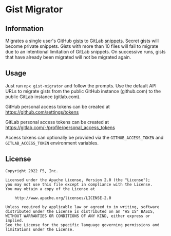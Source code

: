 Gist Migrator
=============

## Information

Migrates a single user's GitHub [gists](https://docs.github.com/en/get-started/writing-on-github/editing-and-sharing-content-with-gists/creating-gists#about-gists)
to GitLab [snippets](https://docs.gitlab.com/ee/user/snippets.html). Secret
gists will become private snippets. Gists with more than 10 files will fail to
migrate due to an intentional limitation of GitLab snippets. On successive
runs, gists that have already been migrated will not be migrated again.

## Usage

Just run `npx gist-migrator` and follow the prompts. Use the default API URLs
to migrate gists from the public GitHub instance (github.com) to the public
GitLab instance (gitlab.com).

GitHub personal access tokens can be created at https://github.com/settings/tokens

GitLab personal access tokens can be created at https://gitlab.com/-/profile/personal_access_tokens

Access tokens can optionally be provided via the `GITHUB_ACCESS_TOKEN` and
`GITLAB_ACCESS_TOKEN` environment variables.

## License

```
Copyright 2022 F5, Inc.

Licensed under the Apache License, Version 2.0 (the "License");
you may not use this file except in compliance with the License.
You may obtain a copy of the License at

    http://www.apache.org/licenses/LICENSE-2.0

Unless required by applicable law or agreed to in writing, software
distributed under the License is distributed on an "AS IS" BASIS,
WITHOUT WARRANTIES OR CONDITIONS OF ANY KIND, either express or implied.
See the License for the specific language governing permissions and
limitations under the License.
```
